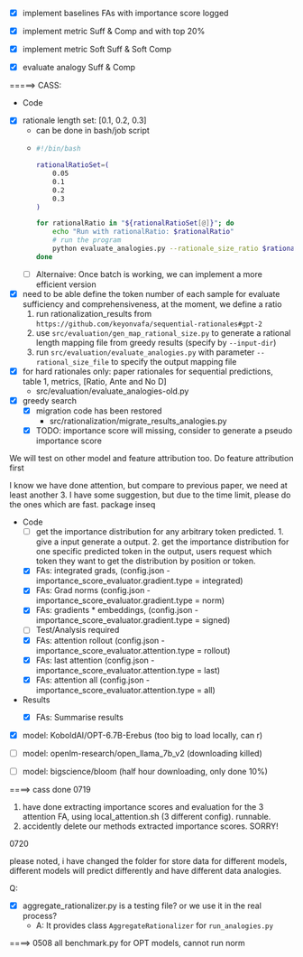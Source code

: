 - [x] implement baselines FAs with importance score logged
- [x] implement metric Suff & Comp and with top 20%
- [x] implement metric Soft Suff & Soft Comp

- [x] evaluate analogy Suff & Comp




 =====> CASS: 
- Code
- [x] rationale length set: [0.1, 0.2, 0.3]
  - can be done in bash/job script
  - ```sh
    #!/bin/bash

    rationalRatioSet=(
        0.05
        0.1
        0.2
        0.3
    )

    for rationalRatio in "${rationalRatioSet[@]}"; do
        echo "Run with rationalRatio: $rationalRatio"
        # run the program
        python evaluate_analogies.py --rationale_size_ratio $rationalRatio --eva_output_dir "<specify dir>"
    done

    ```
  - [ ] Alternaive: Once batch is working, we can implement a more efficient version
- [x] need to be able define the token number of each sample for evaluate sufficiency and comprehensiveness, at the moment, we define a ratio
  1. run rationalization_results from `https://github.com/keyonvafa/sequential-rationales#gpt-2`
  2. use `src/evaluation/gen_map_rational_size.py` to generate a rational length mapping file from greedy results (specify by `--input-dir`)
  3. run `src/evaluation/evaluate_analogies.py` with parameter `--rational_size_file` to specify the output mapping file
- [x] for hard rationales only: paper rationales for sequential predictions, table 1, metrics, [Ratio, Ante and No D]
  - src/evaluation/evaluate_analogies-old.py
- [x] greedy search
  - [x] migration code has been restored
    - src/rationalization/migrate_results_analogies.py
  - [x] TODO: importance score will missing, consider to generate a pseudo importance score

We will test on other model and feature attribution too. Do feature attribution first



I know we have done attention, but compare to previous paper, we need at least another 3. I have some suggestion, but due to the time limit, please do the ones which are fast. package inseq

- Code
  - [ ] get the importance distribution for any arbitrary token predicted. 1. give a input generate a output. 2. get the importance distribution for one specific predicted token in the output, users request which token they want to get the distribution by position or token.
  - [x] FAs: integrated grads, (config.json - importance_score_evaluator.gradient.type = integrated)
  - [x] FAs: Grad norms (config.json - importance_score_evaluator.gradient.type = norm)
  - [x] FAs: gradients * embeddings, (config.json - importance_score_evaluator.gradient.type = signed)
  - [ ] Test/Analysis required
  - [x] FAs: attention rollout (config.json - importance_score_evaluator.attention.type = rollout)
  - [x] FAs: last attention (config.json - importance_score_evaluator.attention.type = last)
  - [x] FAs: attention all (config.json - importance_score_evaluator.attention.type = all)
  <!-- - [ ] Alternative: intergrate module inseq -->
- Results
  - [x] FAs: Summarise results





- [x] model: KoboldAI/OPT-6.7B-Erebus (too big to load locally, can r)
- [ ] model: openlm-research/open_llama_7b_v2 (downloading killed)
- [ ] model: bigscience/bloom (half hour downloading, only done 10%)



====> cass done
0719
1. have done extracting importance scores and evaluation for the 3 attention FA, using local_attention.sh (3 different config). runnable. 
2. accidently delete our methods extracted importance scores. SORRY!


0720

please noted, i have changed the folder for store data for different models, different models will predict differently and have different data analogies.

Q: 

  - [x] aggregate_rationalizer.py is a testing file? or we use it in the real process?
    - A: It provides class `AggregateRationalizer` for `run_analogies.py`



====> 0508
all benchmark.py for OPT models, cannot run norm